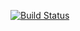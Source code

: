 [![Build Status](https://travis-ci.org/iwrhci/site_source.svg?branch=master)](https://travis-ci.org/iwrhci/site_source)
